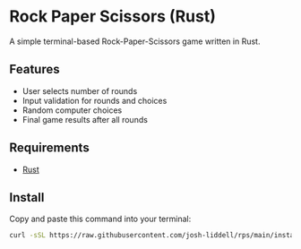 # Rock Paper Scissors (Rust)

A simple terminal-based Rock-Paper-Scissors game written in Rust.

## Features
- User selects number of rounds
- Input validation for rounds and choices
- Random computer choices
- Final game results after all rounds

## Requirements
- [Rust](https://www.rust-lang.org/tools/install)

## Install
Copy and paste this command into your terminal:
```bash
curl -sSL https://raw.githubusercontent.com/josh-liddell/rps/main/install.sh | sh
```
